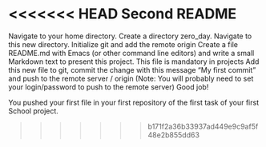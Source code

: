 <<<<<<< HEAD
Second README
=======
Navigate to your home directory.
Create a directory zero_day. 
Navigate to this new directory. 
Initialize git and add the remote origin
Create a file README.md with Emacs (or other command line editors) and write a small Markdown text to present this project. This file is mandatory in projects
Add this new file to git, commit the change with this message “My first commit” and push to the remote server / origin (Note: You will probably need to set your login/password to push to the remote server)
Good job!

You pushed your first file in your first repository of the first task of your first School project.
>>>>>>> b171f2a36b33937ad449e9c9af5f48e2b855dd63
